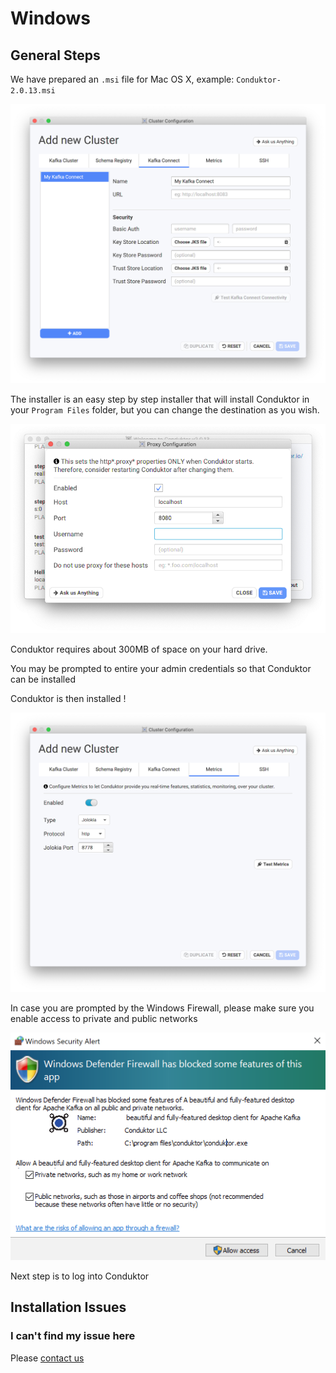 # Windows

## General Steps

We have prepared an `.msi` file for Mac OS X, example: `Conduktor-2.0.13.msi` 

![](../../.gitbook/assets/image%20%2820%29.png)

The installer is an easy step by step installer that will install Conduktor in your `Program Files` folder, but you can change the destination as you wish. 

![](../../.gitbook/assets/image%20%284%29.png)



Conduktor requires about 300MB of space on your hard drive. 

You may be prompted to entire your admin credentials so that Conduktor can be installed

Conduktor is then installed ! 

![](../../.gitbook/assets/image%20%2826%29.png)

In case you are prompted by the Windows Firewall, please make sure you enable access to private and public networks

![](../../.gitbook/assets/image%20%2828%29.png)

Next step is to log into Conduktor

## Installation Issues

### I can't find my issue here

Please [contact us](https://www.conduktor.io/contact)

